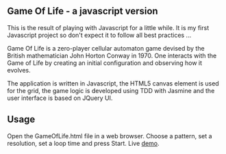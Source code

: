 ## Game Of Life - a javascript version
This is the result of playing with Javascript for a little while. It is my first Javascript project
so don't expect it to follow all best practices ...

Game Of Life is a zero-player cellular automaton game devised by the British mathematician John Horton 
Conway in 1970. One interacts with the Game of Life by creating an initial configuration and observing 
how it evolves.

The application is written in Javascript, the HTML5 canvas element is used for the grid, the game 
logic is developed using TDD with Jasmine and the user interface is based on JQuery UI.

## Usage
Open the GameOfLife.html file in a web browser. Choose a pattern, set a resolution, set a loop time 
and press Start. Live [demo](http://gameoflife2012.appspot.com/).   